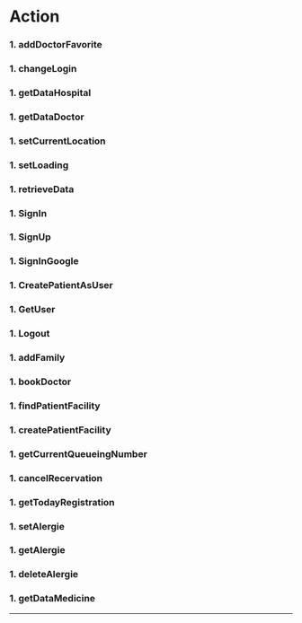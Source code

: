 # Action


### 1. addDoctorFavorite
### 1. changeLogin
### 1. getDataHospital
### 1. getDataDoctor
### 1. setCurrentLocation
### 1. setLoading
### 1. retrieveData
### 1. SignIn
### 1. SignUp
### 1. SignInGoogle
### 1. CreatePatientAsUser
### 1. GetUser
### 1. Logout
### 1. addFamily
### 1. bookDoctor
### 1. findPatientFacility
### 1. createPatientFacility
### 1. getCurrentQueueingNumber
### 1. cancelRecervation
### 1. getTodayRegistration
### 1. setAlergie
### 1. getAlergie
### 1. deleteAlergie
### 1. getDataMedicine

---
